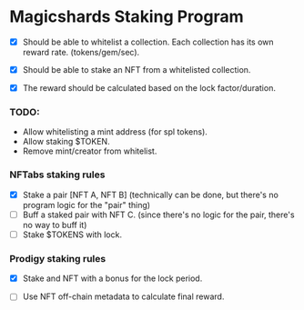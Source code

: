 
# Magicshards Staking Program
- [x] Should be able to whitelist a collection. Each collection has its own reward rate. (tokens/gem/sec).
- [x] Should be able to stake an NFT from a whitelisted collection.
- [x] The reward should be calculated based on the lock factor/duration.


### TODO:
- Allow whitelisting a mint address (for spl tokens).
- Allow staking $TOKEN.
- Remove mint/creator from whitelist.

### NFTabs staking rules
- [x] Stake a pair [NFT A, NFT B] (technically can be done, but there's no program logic for the "pair" thing)
- [ ] Buff a staked pair with NFT C. (since there's no logic for the pair, there's no way to buff it)
- [ ] Stake $TOKENS with lock.

### Prodigy staking rules
- [x] Stake and NFT with a bonus for the lock period.
- [ ] Use NFT off-chain metadata to calculate final reward.

